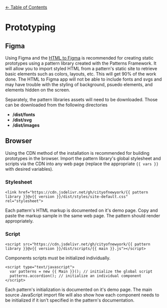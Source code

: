 [← Table of Contents](./readme.md#table-of-contents)


# Prototyping

## Figma

Using Figma and the [HTML to Figma](https://www.figma.com/c/plugin/747985167520967365/HTML-To-Figma) is recommended for creating static prototypes using a pattern library created with the Patterns Framework. It will allow you to import styled HTML from a pattern's static site to retrieve basic elements such as colors, layouts, etc. This will get 90% of the work done. The HTML to Figma app will not be able to include fonts and svgs and may have trouble with the styling of background, psuedo elements, and elements hidden on the screen.

Separately, the pattern libraries assets will need to be downloaded. Those can be downloaded from the following directories

* **/dist/fonts**
* **/dist/svg**
* **/dist/images**

## Browser

Using the CDN method of the installation is recommended for building prototypes in the browser. Import the pattern library's global stylesheet and scripts via the CDN into any web page (replace the appropriate `{{ vars }}` with desired variables).

### Stylesheet

    <link href="https://cdn.jsdelivr.net/gh/cityofnewyork/{{ pattern library }}@v{{ version }}/dist/styles/site-default.css" rel="stylesheet">

Each pattern's HTML markup is documented on it's demo page. Copy and paste the markup sample in the same web page. The pattern should render appropriately.

### Script

    <script src="https://cdn.jsdelivr.net/gh/cityofnewyork/{{ pattern library }}@v{{ version }}/dist/scripts/{{ main }}.js"></script>

Components scripts must be initialized individually.

    <script type="text/javascript">
      var patterns = new {{ Main }}(); // initialize the global script
      patterns.accordion(); // initialize an individual component
    </script>

Each pattern's initialization is documented on it's demo page. The main source JavaScript import file will also show how each component needs to be initialized if it isn't specified in the pattern's documentation.

